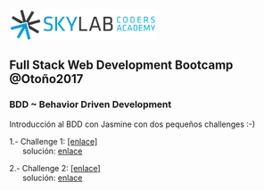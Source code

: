 [![Skylab](https://github.com/Iggy-Codes/logo-images/blob/master/logos/skylab-56.png)](http://www.skylabcoders.com/)

## Full Stack Web Development Bootcamp @Otoño2017

### BDD ~ Behavior Driven Development

Introducción al BDD con Jasmine con dos pequeños challenges :-)

1.- Challenge 1: [[enlace]][challenge1]<br>
&nbsp;&nbsp;&nbsp;&nbsp;&nbsp;&nbsp;solución: [enlace](https://mtzfactory.github.io/bdd-jasmine/bdd-drinkabout.html)

2.- Challenge 2: [[enlace]][challenge2]<br>
&nbsp;&nbsp;&nbsp;&nbsp;&nbsp;&nbsp;solución: [enlace](https://mtzfactory.github.io/bdd-jasmine/bdd-rockpaperscissors.html)

[challenge1]: https://github.com/juanmaguitar/exercises-katas-js/blob/master/DrinkAbout/README.md
[challenge2]: https://github.com/juanmaguitar/exercises-katas-js/blob/master/RockPaperScissors/README.md